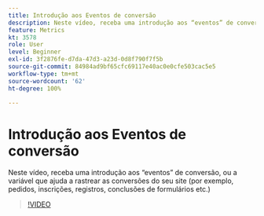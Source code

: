 ```yaml
---
title: Introdução aos Eventos de conversão
description: Neste vídeo, receba uma introdução aos “eventos” de conversão, ou a variável que ajuda a rastrear as conversões do seu site (por exemplo, pedidos, inscrições, registros, conclusões de formulários etc.)
feature: Metrics
kt: 3578
role: User
level: Beginner
exl-id: 3f2876fe-d7da-47d3-a23d-0d8f790f7f5b
source-git-commit: 84984ad9bf65cfc69117e40ac0e0cfe503cac5e5
workflow-type: tm+mt
source-wordcount: '62'
ht-degree: 100%

---
```


# Introdução aos Eventos de conversão

Neste vídeo, receba uma introdução aos “eventos” de conversão, ou a variável que ajuda a rastrear as conversões do seu site (por exemplo, pedidos, inscrições, registros, conclusões de formulários etc.)

>[!VIDEO](https://video.tv.adobe.com/v/28764/?quality=12&learn=on)
